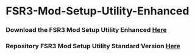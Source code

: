 # FSR3-Mod-Setup-Utility-Enhanced
### Download the FSR3 Mod Setup Utility Enhanced [Here](https://sharemods.com/39g7t5zllddh/FSR3_v4.15.rar.html)

### Repository FSR3 Mod Setup Utility Standard Version [Here](https://github.com/P4TOLINO06/FSR3.0-Mod-Setup-Utility)
 